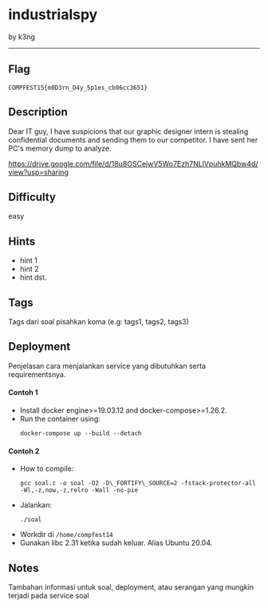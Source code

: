 # industrialspy

by k3ng

---

## Flag

```
COMPFEST15{m0D3rn_D4y_5p1es_cb06cc3651}
```

## Description
Dear IT guy,
I have suspicions that our graphic designer intern is stealing confidential documents and
sending them to our competitor. I have sent her PC's memory dump to analyze.

https://drive.google.com/file/d/18u8OSCejwV5Wo7Ezh7NLlVpuhkMQbw4d/view?usp=sharing

## Difficulty
easy

## Hints
* hint 1
* hint 2
* hint dst.

## Tags
Tags dari soal pisahkan koma (e.g: tags1, tags2, tags3)

## Deployment
Penjelasan cara menjalankan service yang dibutuhkan serta requirementsnya.

#### Contoh 1
- Install docker engine>=19.03.12 and docker-compose>=1.26.2.
- Run the container using:
    ```
    docker-compose up --build --detach
    ```

#### Contoh 2
- How to compile:
    ```
    gcc soal.c -o soal -O2 -D\_FORTIFY\_SOURCE=2 -fstack-protector-all -Wl,-z,now,-z,relro -Wall -no-pie
    ```
- Jalankan:
    ```
    ./soal
    ```
- Workdir di `/home/compfest14`
- Gunakan libc 2.31 ketika sudah keluar. Alias Ubuntu 20.04.

## Notes
Tambahan informasi untuk soal, deployment, atau serangan yang mungkin terjadi pada service soal
